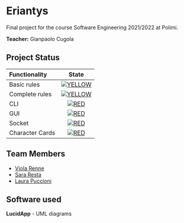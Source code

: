 # Eriantys

Final project for the course Software Engineering 2021/2022 at Polimi.

**Teacher:** Gianpaolo Cugola  

## Project Status

| Functionality | State |
|:-----------------------|:------------------------------------:|
| Basic rules | [![YELLOW](https://via.placeholder.com//15/ffdd00/ffdd00)](#) |
| Complete rules | [![YELLOW](https://via.placeholder.com//15/ffdd00/ffdd00)](#)|
| CLI | [![RED](https://via.placeholder.com//15/f03c15/f03c15)](#) |
| GUI | [![RED](https://via.placeholder.com//15/f03c15/f03c15)](#) |
| Socket | [![RED](https://via.placeholder.com//15/f03c15/f03c15)](#) |
| Character Cards | [![RED](https://via.placeholder.com//15/f03c15/f03c15)](#) |

<!--
[![RED](https://via.placeholder.com//15/f03c15/f03c15)](#)
[![YELLOW](https://via.placeholder.com//15/ffdd00/ffdd00)](#)
[![GREEN](https://via.placeholder.com//15/44bb44/44bb44)](#)
-->


## Team Members
* [Viola Renne](https://github.com/viols-code)
* [Sara Resta](https://github.com/)
* [Laura Puccioni](https://github.com/)

## Software used
**LucidApp** - UML diagrams

